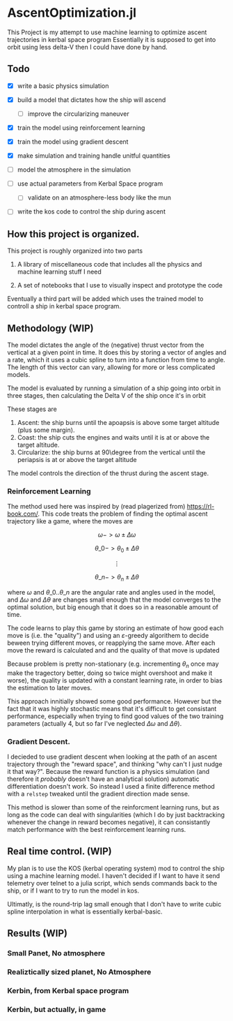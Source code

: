# AscentOptimization.jl

This Project is my attempt to use machine learning to optimize ascent trajectories in kerbal space program
Essentially it is supposed to get into orbit using less delta-V then I could have done by hand. 

## Todo

 - [X] write a basic physics simulation 
 - [X] build a model that dictates how the ship will ascend
 	- [ ] improve the circularizing maneuver
 - [X] train the model using reinforcement learning
 - [X] train the model using gradient descent
 - [X] make simulation and training handle unitful quantities
 - [ ] model the atmosphere in the simulation
 - [ ] use actual parameters from Kerbal Space program
 	- [ ] validate on an atmosphere-less body like the mun
 - [ ] write the kos code to control the ship during ascent
 

## How this project is organized.

This project is roughly organized into two parts

1. A library of miscellaneous code that includes all the physics and machine learning stuff I need

2. A set of notebooks that I use to visually inspect and prototype the code

Eventually a third part will be added which uses the trained model to controll a ship in kerbal space program.

## Methodology (WIP)

The model dictates the angle of the (negative) thrust vector from the vertical at a given point in time.
It does this by storing a vector of angles and a rate, which it uses a cubic spline to turn into a function from time to angle. 
The length of this vector can vary, allowing for more or less complicated models. 

The model is evaluated by running a simulation of a ship going into orbit in three stages, then calculating the Delta V of the ship once it's in orbit

These stages are 

1. Ascent: the ship burns until the apoapsis is above some target altitude (plus some margin). 
2. Coast: the ship cuts the engines and waits until it is at or above the target altitude.
3. Circularize: the ship burns at 90\degree from the vertical until the periapsis is at or above the target altitude

The model controls the direction of the thrust during the ascent stage.

### Reinforcement Learning

The method used here was inspired by (read plagerized from) <https://rl-book.com/>. 
This code treats the problem of finding the optimal ascent trajectory like a game, where the moves are 

$$ \omega -> \omega\pm\Delta\omega $$

$$\theta\_0 -> \theta_0\pm\Delta\theta $$

$$\vdots$$

$$\theta\_n -> \theta_n\pm\Delta\theta $$

where $\omega$ and $\theta\_0..\theta\_n$ are the angular rate and angles used in the model, and $\Delta\omega$ and $\Delta\theta$ 
are changes small enough that the model converges to the optimal solution, but big enough that it does so in a reasonable amount of time. 

The code learns to play this game by storing an estimate of how good each move is (i.e. the "quality") and using an $\varepsilon$-greedy algorithem to 
decide beween trying different moves, or reapplying the same move. After each move the reward is calculated and and the quality of that move is updated

Because problem is pretty non-stationary (e.g. incrementing $\theta_n$ once may make the tragectory better, doing so twice might overshoot and make it 
worse), the quality is updated with a constant learning rate, in order to bias the estimation to later moves. 

This approach innitially showed some good performance. However but the fact that it was highly stochastic means that it's difficult to get consistant 
performance, especially when trying to find good values of the two training parameters (actually 4, but so far I've neglected $\Delta\omega$ and 
$\Delta\theta$).


### Gradient Descent. 

I decieded to use gradient descent when looking at the path of an ascent trajectory through the "reward space", and thinking "why can't I just nudge it 
that way?". Because the reward function is a physics simulation (and therefore it *probably* doesn't have an analytical solution) automatic differentiation
doesn't work. So instead I used a finite difference method with a `relstep` tweaked until the gradient direction made sense. 

This method is slower than some of the reinforcment learning runs, but as long as the code can deal with singularities (which I do by just backtracking 
whenever the change in reward becomes negative), it can consistantly match performance with the best reinforcement learning runs.

## Real time control. (WIP)
My plan is to use the KOS (kerbal operating system) mod to control the ship using a machine learning model. I haven't decided if I want to have it send 
telemetry over telnet to a julia script, which sends commands back to the ship, or if I want to try to run the model in kos.

Ultimatly, is the round-trip lag small enough that I don't have to write cubic spline interpolation in what is essentially kerbal-basic.

## Results (WIP)

### Small Panet, No atmosphere

### Realiztically sized planet, No Atmosphere

### Kerbin, from Kerbal space program

### Kerbin, but actually, in game

